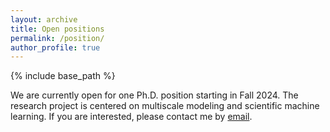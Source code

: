 ```yaml
---
layout: archive
title: Open positions
permalink: /position/
author_profile: true
---
```


{% include base_path %}

We are currently open for one Ph.D. position starting in Fall 2024. The research project is centered on multiscale modeling and scientific machine learning. If you are interested, please contact me by [email](mailto:leihuan@msu.edu).


